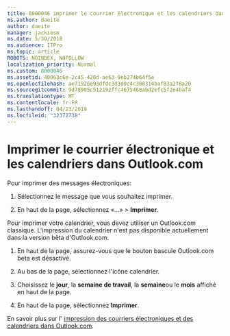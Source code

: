 ```yaml
---
title: 8000046 imprimer le courrier électronique et les calendriers dans Outlook.com
ms.author: daeite
author: daeite
manager: jackiesm
ms.date: 5/30/2018
ms.audience: ITPro
ms.topic: article
ROBOTS: NOINDEX, NOFOLLOW
localization_priority: Normal
ms.custom: 8000046
ms.assetid: 40063c6e-2c45-420d-ae63-9eb274b64f5e
ms.openlocfilehash: ae71926e93dfdc3d3d0c4c308314baf83a2f8a20
ms.sourcegitcommit: 9d78905c512192ffc4675468abd2efc5f2e4baf4
ms.translationtype: MT
ms.contentlocale: fr-FR
ms.lasthandoff: 04/23/2019
ms.locfileid: "32372738"
---
```

# <a name="print-email-and-calendars-in-outlookcom"></a>Imprimer le courrier électronique et les calendriers dans Outlook.com

Pour imprimer des messages électroniques:
  
1. Sélectionnez le message que vous souhaitez imprimer.
    
2. En haut de la page, sélectionnez «...» \> **Imprimer**. 
    
Pour imprimer votre calendrier, vous devez utiliser un Outlook.com classique. L'impression du calendrier n'est pas disponible actuellement dans la version bêta d'Outlook.com.
  
1. En haut de la page, assurez-vous que le bouton bascule Outlook.com beta est désactivé.
    
2. Au bas de la page, sélectionnez l'icône calendrier.
    
3. Choisissez le **jour**, la **semaine de travail**, la **semaine**ou le **mois** affiché en haut de la page. 
    
4. En haut de la page, sélectionnez **Imprimer**. 
    
En savoir plus sur l' [impression des courriers électroniques et des calendriers dans Outlook.com](https://go.microsoft.com/fwlink/p/?linkid=2001208&amp;clcid=0x409).
  

